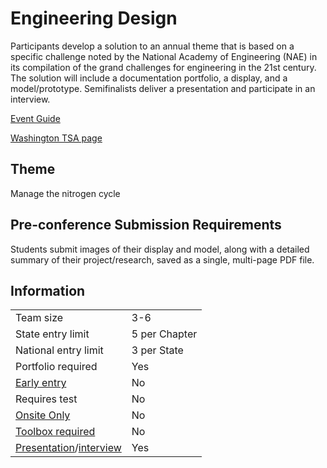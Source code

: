 # Engineering Design

Participants develop a solution to an annual theme that is based on a specific challenge noted by the National Academy of Engineering (NAE) in its compilation of the grand challenges for engineering in the 21st century. The solution will include a documentation portfolio, a display, and a model/prototype. Semifinalists deliver a presentation and participate in an interview.

[Event Guide](https://lwsd.sharepoint.com/:b:/r/sites/GR-JHS-TechnologyStudentAssociation-SCA/Shared%20Documents/23-24/Competition/Event%20Guides/HS%20-%20Engineering%20Design.pdf)

[Washington TSA page](https://www.washingtontsa.org/high-school-events/engineering-design)

## Theme

Manage the nitrogen cycle

## Pre-conference Submission Requirements

Students submit images of their display and model, along with a detailed summary of their project/research, saved as a single, multi-page PDF file.

## Information

|                                              |               |
| -------------------------------------------- | ------------- |
| Team size                                    | 3-6           |
| State entry limit                            | 5 per Chapter |
| National entry limit                         | 3 per State   |
| Portfolio required                           | Yes           |
| [Early entry](/#terms)                       | No            |
| Requires test                                | No            |
| [Onsite Only](/#terms)                       | No            |
| [Toolbox required](/#terms)                  | No            |
| [Presentation](/#terms)/[interview](/#terms) | Yes           |
